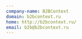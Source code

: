 ```yaml
---
company-name: B2BContext
domain: b2bcontext.ru
home: http://b2bcontext.ru/
email: b2b@b2bcontext.ru
---
```





